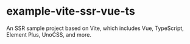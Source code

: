 # example-vite-ssr-vue-ts
An SSR sample project based on Vite, which includes Vue, TypeScript, Element Plus, UnoCSS, and more.
